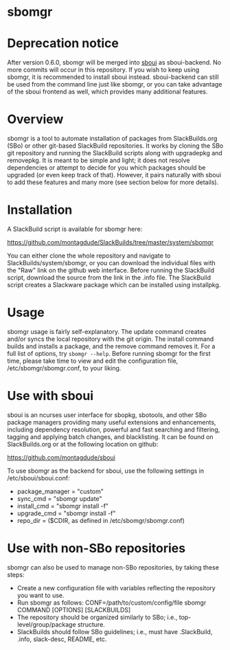 # sbomgr

Deprecation notice
================================================================================
After version 0.6.0, sbomgr will be merged into [sboui](https://github.com/montagdude/sboui) as sboui-backend. No more commits will occur in this repository. If you wish to keep using sbomgr, it is recommended to install sboui instead. sboui-backend can still be used from the command line just like sbomgr, or you can take advantage of the sboui frontend as well, which provides many additional features.

Overview
================================================================================
sbomgr is a tool to automate installation of packages from SlackBuilds.org (SBo) or other git-based SlackBuild repositories. It works by cloning the SBo git repository and running the SlackBuild scripts along with upgradepkg and removepkg. It is meant to be simple and light; it does not resolve dependencies or attempt to decide for you which packages should be upgraded (or even keep track of that). However, it pairs naturally with sboui to add these features and many more (see section below for more details).

Installation
================================================================================
A SlackBuild script is available for sbomgr here:

https://github.com/montagdude/SlackBuilds/tree/master/system/sbomgr

You can either clone the whole repository and navigate to SlackBuilds/system/sbomgr, or you can download the individual files with the "Raw" link on the github web interface. Before running the SlackBuild script, download the source from the link in the .info file. The SlackBuild script creates a Slackware package which can be installed using installpkg.

Usage
================================================================================
sbomgr usage is fairly self-explanatory. The update command creates and/or syncs the local repository with the git origin. The install command builds and installs a package, and the remove command removes it. For a full list of options, try `sbomgr --help`. Before running sbomgr for the first time, please take time to view and edit the configuration file, /etc/sbomgr/sbomgr.conf, to your liking.

Use with sboui
================================================================================
sboui is an ncurses user interface for sbopkg, sbotools, and other SBo package managers providing many useful extensions and enhancements, including dependency resolution, powerful and fast searching and filtering, tagging and applying batch changes, and blacklisting. It can be found on SlackBuilds.org or at the following location on github:

https://github.com/montagdude/sboui

To use sbomgr as the backend for sboui, use the following settings in /etc/sboui/sboui.conf:
* package_manager = "custom"
* sync_cmd = "sbomgr update"
* install_cmd = "sbomgr install -f"
* upgrade_cmd = "sbomgr install -f"
* repo_dir = ($CDIR, as defined in /etc/sbomgr/sbomgr.conf)

Use with non-SBo repositories
================================================================================
sbomgr can also be used to manage non-SBo repositories, by taking these steps:
* Create a new configuration file with variables reflecting the repository you want to use.
* Run sbomgr as follows: CONF=/path/to/custom/config/file sbomgr COMMAND [OPTIONS] [SLACKBUILDS]
* The repository should be organized similarly to SBo; i.e., top-level/group/package structure.
* SlackBuilds should follow SBo guidelines; i.e., must have .SlackBuild, .info, slack-desc, README, etc.
